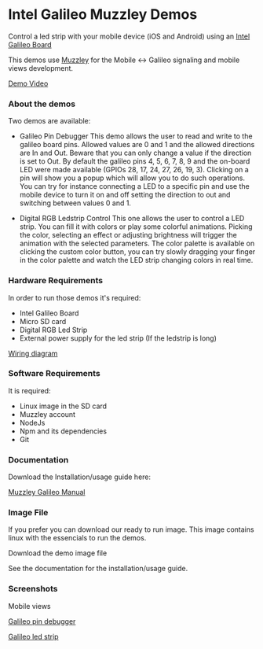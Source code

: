 Intel Galileo Muzzley Demos
========================

Control a led strip with your mobile device (iOS and Android) using an [Intel Galileo Board](http://arduino.cc/en/ArduinoCertified/IntelGalileo)

This demos use [Muzzley](http://www.muzzley.com) for the Mobile <-> Galileo signaling and mobile views development.

[Demo Video](https://www.youtube.com/watch?v=Qoxn3yODUCI)


### About the demos

Two demos are available:
  - Galileo Pin Debugger
    This demo allows the user to read and write to the galileo board pins. Allowed values are 0 and 1 and the allowed directions are In and Out. Beware that you can only change a value if the direction is set to Out.
    By default the galileo pins 4, 5, 6, 7, 8, 9 and the on-board LED were made available (GPIOs 28, 17, 24, 27, 26, 19, 3).
    Clicking on a pin will show you a popup which will allow you to do such operations. You can try for instance connecting a LED to a specific pin and use the mobile device to turn it on and off setting the direction to out and switching between values 0 and 1.

  - Digital RGB Ledstrip Control
    This one allows the user to control a LED strip. You can fill it with colors or play some colorful animations. Picking the color, selecting an effect or adjusting brightness will trigger the animation with the selected parameters. The color palette is available on clicking the custom color button, you can try slowly dragging your finger in the color palette and watch the LED strip changing colors in real time.


### Hardware Requirements

In order to run those demos it's required:
  - Intel Galileo Board
  - Micro SD card
  - Digital RGB Led Strip
  - External power supply for the led strip (If the ledstrip is long)

[Wiring diagram](https://raw.github.com/v0od0oChild/MuzzleyGalileoDemos/master/docs/wiring_diagram.png)


### Software Requirements

It is required:
  - Linux image in the SD card
  - Muzzley account
  - NodeJs
  - Npm and its dependencies
  - Git


### Documentation

Download the Installation/usage guide here:

[Muzzley Galileo Manual](https://github.com/v0od0oChild/MuzzleyGalileoDemos/blob/master/docs/manual.pdf?raw=true)


### Image File

If you prefer you can download our ready to run image. This image contains linux with the essencials to run the demos.

Download the demo image file

See the documentation for the installation/usage guide.



### Screenshots

Mobile views

[Galileo pin debugger](https://raw.github.com/v0od0oChild/MuzzleyGalileoDemos/master/Screenshots/debugger_preview.png)


[Galileo led strip](https://raw.github.com/v0od0oChild/MuzzleyGalileoDemos/master/Screenshots/ledstrip_preview.png)